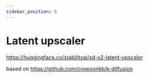 ```yaml
---
sidebar_position: 0
---
```


# Latent upscaler

https://huggingface.co/stabilityai/sd-x2-latent-upscaler

based on https://github.com/crowsonkb/k-diffusion

